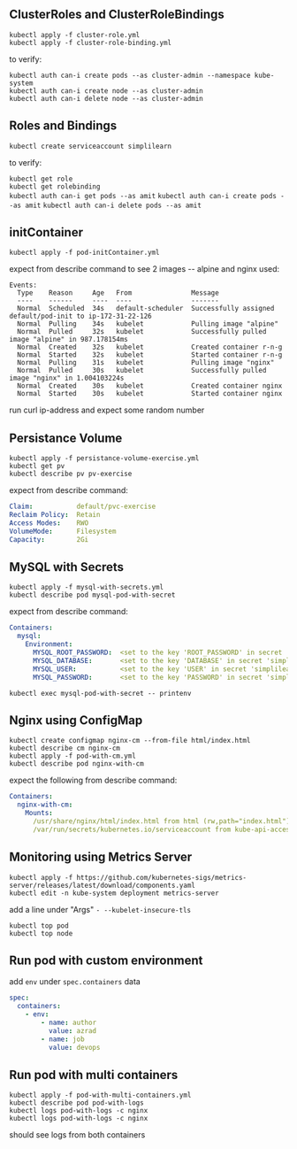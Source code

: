 ## ClusterRoles and ClusterRoleBindings
`kubectl apply -f cluster-role.yml`  
`kubectl apply -f cluster-role-binding.yml`  

to verify:

`kubectl auth can-i create pods --as cluster-admin --namespace kube-system`  
`kubectl auth can-i create node --as cluster-admin`  
`kubectl auth can-i delete node --as cluster-admin`

## Roles and Bindings
`kubectl create serviceaccount simplilearn`  

to verify:

`kubectl get role`  
`kubectl get rolebinding`  
`kubectl auth can-i get pods --as amit`
`kubectl auth can-i create pods --as amit`
`kubectl auth can-i delete pods --as amit`

## initContainer
`kubectl apply -f pod-initContainer.yml`  

expect from describe command to see 2 images -- alpine and nginx used:

```
Events:
  Type    Reason     Age   From               Message
  ----    ------     ----  ----               -------
  Normal  Scheduled  34s   default-scheduler  Successfully assigned default/pod-init to ip-172-31-22-126
  Normal  Pulling    34s   kubelet            Pulling image "alpine"
  Normal  Pulled     32s   kubelet            Successfully pulled image "alpine" in 987.178154ms
  Normal  Created    32s   kubelet            Created container r-n-g
  Normal  Started    32s   kubelet            Started container r-n-g
  Normal  Pulling    31s   kubelet            Pulling image "nginx"
  Normal  Pulled     30s   kubelet            Successfully pulled image "nginx" in 1.004103224s
  Normal  Created    30s   kubelet            Created container nginx
  Normal  Started    30s   kubelet            Started container nginx
```

run curl ip-address and expect some random number

## Persistance Volume
`kubectl apply -f persistance-volume-exercise.yml`  
`kubectl get pv`  
`kubectl describe pv pv-exercise` 

expect from describe command:

``` yaml
Claim:           default/pvc-exercise
Reclaim Policy:  Retain
Access Modes:    RWO
VolumeMode:      Filesystem
Capacity:        2Gi
```

## MySQL with Secrets
`kubectl apply -f mysql-with-secrets.yml`  
`kubectl describe pod mysql-pod-with-secret`

expect from describe command:

```yaml
Containers:
  mysql:
    Environment:
      MYSQL_ROOT_PASSWORD:  <set to the key 'ROOT_PASSWORD' in secret 'simplilearn-secret'>  Optional: false
      MYSQL_DATABASE:       <set to the key 'DATABASE' in secret 'simplilearn-secret'>       Optional: false
      MYSQL_USER:           <set to the key 'USER' in secret 'simplilearn-secret'>           Optional: false
      MYSQL_PASSWORD:       <set to the key 'PASSWORD' in secret 'simplilearn-secret'>       Optional: false
```

`kubectl exec mysql-pod-with-secret -- printenv`

## Nginx using ConfigMap
`kubectl create configmap nginx-cm --from-file html/index.html`  
`kubectl describe cm nginx-cm`  
`kubectl apply -f pod-with-cm.yml`  
`kubectl describe pod nginx-with-cm`

expect the following from describe command:

```yaml
Containers:
  nginx-with-cm:
    Mounts:
      /usr/share/nginx/html/index.html from html (rw,path="index.html")
      /var/run/secrets/kubernetes.io/serviceaccount from kube-api-access-ln254 (ro)
```

## Monitoring using Metrics Server
`kubectl apply -f https://github.com/kubernetes-sigs/metrics-server/releases/latest/download/components.yaml`  
`kubectl edit -n kube-system deployment metrics-server`

add a line under "Args"
`- --kubelet-insecure-tls`

`kubectl top pod`  
`kubectl top node`

## Run pod with custom environment

add `env` under `spec.containers` data

```yaml
spec:
  containers:
    - env:
        - name: author
          value: azrad
        - name: job
          value: devops
```

## Run pod with multi containers
`kubectl apply -f pod-with-multi-containers.yml`  
`kubectl describe pod pod-with-logs`  
`kubectl logs pod-with-logs -c nginx`  
`kubectl logs pod-with-logs -c nginx`

should see logs from both containers

